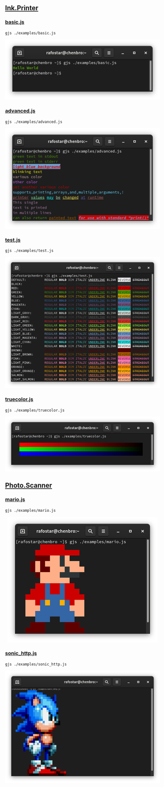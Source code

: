 ## [Ink.Printer](https://github.com/Rafostar/gjs-ink/wiki/Ink-Classes#inkprinter)
### [basic.js](https://raw.githubusercontent.com/Rafostar/gjs-ink/master/examples/basic.js)
```shell
gjs ./examples/basic.js
```
<p align="center">
<img src="https://raw.githubusercontent.com/Rafostar/gjs-ink/media/images/basic.png">
</p>

### [advanced.js](https://raw.githubusercontent.com/Rafostar/gjs-ink/master/examples/advanced.js)
```shell
gjs ./examples/advanced.js
```
<p align="center">
<img src="https://raw.githubusercontent.com/Rafostar/gjs-ink/media/images/advanced.png">
</p>

### [test.js](https://raw.githubusercontent.com/Rafostar/gjs-ink/master/examples/test.js)
```shell
gjs ./examples/test.js
```
<p align="center">
<img src="https://raw.githubusercontent.com/Rafostar/gjs-ink/media/images/test.png">
</p>

### [truecolor.js](https://raw.githubusercontent.com/Rafostar/gjs-ink/master/examples/truecolor.js)
```shell
gjs ./examples/truecolor.js
```
<p align="center">
<img src="https://raw.githubusercontent.com/Rafostar/gjs-ink/media/images/truecolor.png">
</p>

## [Photo.Scanner](https://github.com/Rafostar/gjs-ink/wiki/Photo-Classes#photoscanner)
### [mario.js](https://raw.githubusercontent.com/Rafostar/gjs-ink/master/examples/mario.js)
```shell
gjs ./examples/mario.js
```
<p align="center">
<img src="https://raw.githubusercontent.com/Rafostar/gjs-ink/media/images/mario.png">
</p>

### [sonic_http.js](https://raw.githubusercontent.com/Rafostar/gjs-ink/master/examples/sonic_http.js)
```shell
gjs ./examples/sonic_http.js
```
<p align="center">
<img src="https://raw.githubusercontent.com/Rafostar/gjs-ink/media/images/sonic_http.png">
</p>
